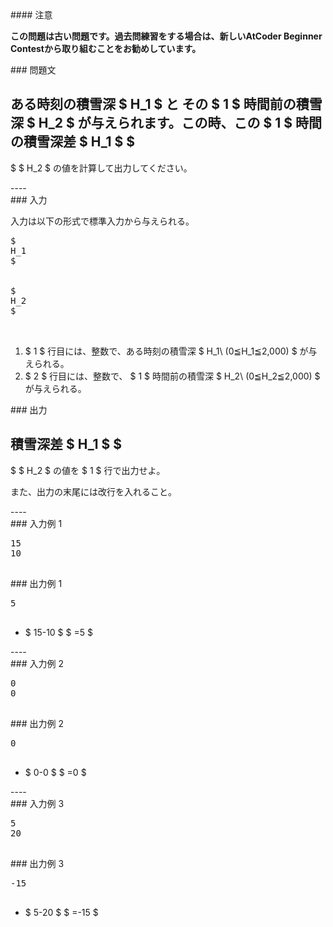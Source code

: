 <div>
<div>
#### 
注意


<p>
<b>
この問題は古い問題です。過去問練習をする場合は、新しいAtCoder Beginner Contestから取り組むことをお勧めしています。
</b>
</p>
### 
問題文


<section>

ある時刻の積雪深 
$
H_1
$
 と その 
$
1
$
 時間前の積雪深 
$
H_2
$
 が与えられます。この時、この 
$
1
$
 時間の積雪深差 
$
H_1
$
$
-
$
$
H_2
$
 の値を計算して出力してください。




</section>
</div>
----

<div>
<div>
### 
入力


<section>

入力は以下の形式で標準入力から与えられる。

<pre>
$
H_1
$


$
H_2
$


</pre>
<ol>
<li>
$
1
$
 行目には、整数で、ある時刻の積雪深 
$
H_1\ (0≦H_1≦2,000)
$
 が与えられる。
</li>
<li>
$
2
$
 行目には、整数で、
$
1
$
 時間前の積雪深 
$
H_2\ (0≦H_2≦2,000)
$
 が与えられる。
</li>
</ol>
</section>
</div>
<div>
### 
出力


<section>

積雪深差 
$
H_1
$
$
-
$
$
H_2
$
 の値を 
$
1
$
 行で出力せよ。



また、出力の末尾には改行を入れること。

</section>
</div>
</div>
----

<div>
### 
入力例 1


<section>
<pre>
15
10

</pre>
</section>
</div>
<div>
### 
出力例 1


<section>
<pre>
5

</pre>
<ul>
<li>
$
15-10
$
$
=5
$
</li>
</ul>
</section>
</div>
----

<div>
### 
入力例 2


<section>
<pre>
0
0

</pre>
</section>
</div>
<div>
### 
出力例 2


<section>
<pre>
0

</pre>
<ul>
<li>
$
0-0
$
$
=0
$
</li>
</ul>
</section>
</div>
----

<div>
### 
入力例 3


<section>
<pre>
5
20

</pre>
</section>
</div>
<div>
### 
出力例 3


<section>
<pre>
-15

</pre>
<ul>
<li>
$
5-20
$
$
=-15
$
</li>
</ul>
</section>
</div>
</div>